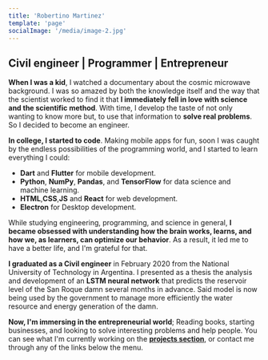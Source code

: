 ```yaml
---
title: 'Robertino Martinez'
template: 'page'
socialImage: '/media/image-2.jpg'
---
```


## Civil engineer | Programmer | Entrepreneur

**When I was a kid**, I watched a documentary about the cosmic microwave background. I was so amazed by both the knowledge itself and the way that the scientist worked to find it that **I immediately fell in love with science and the scientific method**. With time, I develop the taste of not only wanting to know more but, to use that information to **solve real problems**. So I decided to become an engineer.

**In college, I started to code**. Making mobile apps for fun, soon I was caught by the endless possibilities of the programming world, and I started to learn everything I could:

- **Dart** and **Flutter** for mobile development.
- **Python**, **NumPy**, **Pandas**, and **TensorFlow** for data science and machine learning.
- **HTML**,**CSS**,**JS** and **React** for web development.
- **Electron** for Desktop development.

While studying engineering, programming, and science in general, **I became obsessed with understanding how the brain works, learns, and how we, as learners, can optimize our behavior**. As a result, it led me to have a better life, and I'm grateful for that.

**I graduated as a Civil engineer** in February 2020 from the National University of Technology in Argentina. I presented as a thesis the analysis and development of an **LSTM neural network** that predicts the reservoir level of the San Roque damn several months in advance. Said model is now being used by the government to manage more efficiently the water resource and energy generation of the damn.

**Now, I'm immersing in the entrepreneurial world**; Reading books, starting businesses, and looking to solve interesting problems and help people. You can see what I'm currently working on the **[projects section](https://robertinomartinez.com/pages/projects)**, or contact me through any of the links below the menu.
